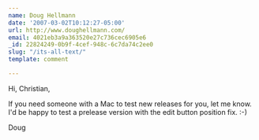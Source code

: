 ```yaml
---
name: Doug Hellmann
date: '2007-03-02T10:12:27-05:00'
url: http://www.doughellmann.com/
email: 4021eb3a9a363520e27c736cec6905e6
_id: 22824249-0b9f-4cef-948c-6c7da74c2ee0
slug: "/its-all-text/"
template: comment

---
```


Hi, Christian,

If you need someone with a Mac to test new releases for you, let me
know.  I'd be happy to test a prelease version with the edit button
position fix.  :-)

Doug
